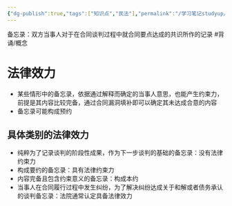 ```yaml
---
{"dg-publish":true,"tags":["知识点","民法"],"permalink":"/学习笔记studyup/知识点cheese/备忘录/","dgPassFrontmatter":true,"created":"2024-07-14T21:07:43.331+08:00","updated":"2024-10-27T20:05:40.880+08:00"}
---
```


备忘录：双方当事人对于在合同谈判过程中就合同要点达成的共识所作的记录 #背诵/概念 
# 法律效力
- 某些情形中的备忘录，依据通过解释而确定的当事人意思，也能产生约束力，前提是其内容比较完备，通过合同漏洞填补即可以确定其未达成合意的内容
- 备忘录可能构成预约
## 具体类别的法律效力
- 纯粹为了记录谈判的阶段性成果，作为下一步谈判的基础的备忘录：没有法律约束力
- 构成要约的备忘录：具有法律约束力
- 内容完备且包含约束意义的备忘录：构成本约 
- 当事人在合同履行过程中发生纠纷，为了解决纠纷达成关于和解或者债务承认的谈判备忘录：法院通常认定具备法律效力